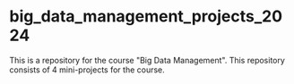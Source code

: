 # big_data_management_projects_2024
This is a repository for the course "Big Data Management". This repository consists of 4 mini-projects for the course.
